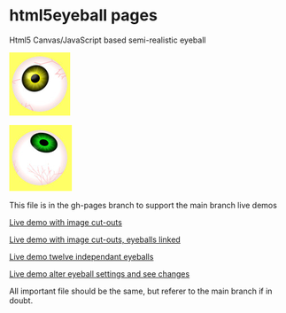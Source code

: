 html5eyeball pages
============

Html5 Canvas/JavaScript based semi-realistic eyeball

![Eyeball rendered with yellow iris](/screenshots/eyeball_yellow.jpg?raw=true "Eyeball example, yellow iris")

![Eyeball rendered with green iris](/screenshots/eyeball_green.jpg?raw=true "Eyeball example, green iris")

This file is in the gh-pages branch to support the main branch live demos

[Live demo with image cut-outs](http://robgithub.github.io/html5eyeball/examples/cutout.html)

[Live demo with image cut-outs, eyeballs linked](http://robgithub.github.io/html5eyeball/examples/cutout_linked.html)

[Live demo twelve independant eyeballs](http://robgithub.github.io/html5eyeball/examples/twelve_eyeballs.html)

[Live demo alter eyeball settings and see changes](http://robgithub.github.io/html5eyeball/examples/select_your_eyeball.html)

All important file should be the same, but referer to the main branch if in doubt.
